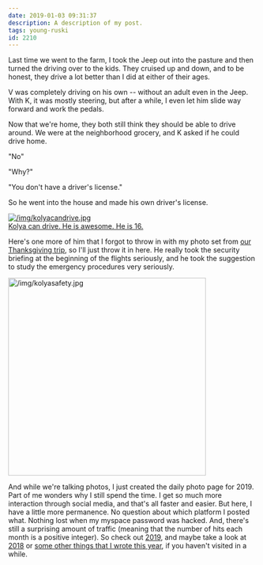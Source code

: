 ```yaml
---
date: 2019-01-03 09:31:37
description: A description of my post.
tags: young-ruski
id: 2210
---
```

Last time we went to the farm, I took the Jeep out into the pasture and then turned the driving over to the kids.  They cruised up and down, and to be honest, they drive a lot better than I did at either of their ages.

V was completely driving on his own -- without an adult even in the Jeep.  With K, it was mostly steering, but after a while, I even let him slide way forward and work the pedals.

Now that we're home, they both still think they should be able to drive around.  We were at the neighborhood grocery, and K asked if he could drive home.

"No"

"Why?"
<!--more-->
"You don't have a driver's license."

So he went into the house and made his own driver's license.

<a class="lightview centered" href="/img/kolyacandrive.jpg" data-lightview-caption="Kolya can drive.  He is awesome.  He is 16." data-lightview-group="group1"><img src="/img/kolyacandrive.jpg" alt="/img/kolyacandrive.jpg"><br><span class="caption">Kolya can drive.  He is awesome.  He is 16.</span></a>

Here's one more of him that I forgot to throw in with my photo set from <a href="http://theskinnyonbenny.com/pg4.php?spgmGal=153%20-%20Thansgiving%20in%20Boston">our Thanksgiving trip</a>, so I'll just throw it in here.  He really took the security briefing at the beginning of the flights seriously, and he took the suggestion to study the emergency procedures very seriously.

<a class="lightview centered" href="/img/kolyasafety.jpg" data-lightview-caption="" data-lightview-group="group1"><img src="/img/kolyasafety.jpg" alt="/img/kolyasafety.jpg" width="400px"><br><span class="caption"></span></a>


And while we're talking photos, I just created the daily photo page for 2019.  Part of me wonders why I still spend the time.  I get so much more interaction through social media, and that's all faster and easier.  But here, I have a little more permanence.  No question about which platform I posted what.  Nothing lost when my myspace password was hacked.  And, there's still a surprising amount of traffic (meaning that the number of hits each month is a positive integer).  So check out <a href="http://theskinnyonbenny.com/dailyphoto/2019/page.php?year=2019&month=01&day=03">2019</a>, and maybe take a look at <a href="http://theskinnyonbenny.com/dailyphoto/2018/page.php?year=2018&month=1&day=2">2018</a> or <a href="http://theskinnyonbenny.com/blog2/">some other things that I wrote this year</a>, if you haven't visited in a while.
